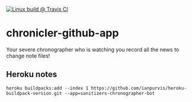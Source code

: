 [![Linux build @ Travis CI](https://img.shields.io/travis/com/sanitizers/chronographer-github-app/master.svg?label=Linux%20build%20%40%20Travis%20CI)](https://travis-ci.com/sanitizers/chronographer-github-app)

# chronicler-github-app
Your severe chronographer who is watching you record all the news to change note files!

## Heroku notes

```console
heroku buildpacks:add --index 1 https://github.com/ianpurvis/heroku-buildpack-version.git --app=sanitizers-chronographer-bot
```
